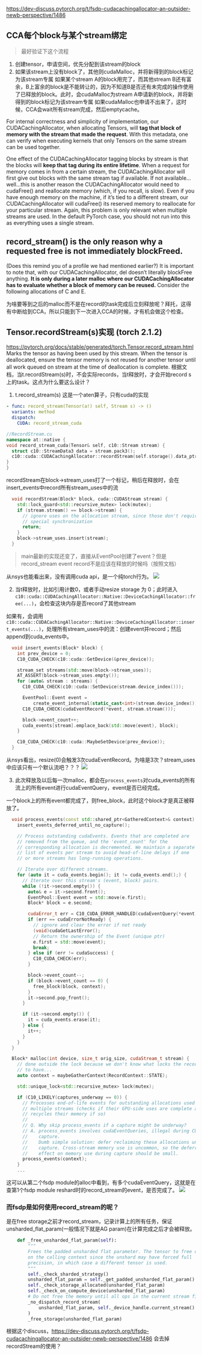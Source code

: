 

https://dev-discuss.pytorch.org/t/fsdp-cudacachingallocator-an-outsider-newb-perspective/1486


## CCA每个block与某个stream绑定

> 最好验证下这个流程

1. 创建tensor，申请空间，优先分配到该stream的block
2. 如果该stream上没有block了，其他则cudaMalloc，并将新得到的block标记为该stream专属
   如果某个stream A的block用完了，而其他stream B还有富余，B上富余的block是不能转让的，因为不知道B是否还有未完成的操作使用了已释放的block。此时，会cudaMalloc为stream A申请新的block，并将新得到的block标记为该stream专属
   如果cudaMalloc也申请不出来了，这时候，CCA会wait所有stream完成，然后emptycache。

For internal correctness and simplicity of implementation, our CUDACachingAllocator, when allocating Tensors, will **tag that block of memory with the stream that made the request**. With this metadata, one can verify when executing kernels that only Tensors on the same stream can be used together.

One effect of the CUDACachingAllocator tagging blocks by stream is that the blocks will **keep that tag during its entire lifetime**. When a request for memory comes in from a certain stream, the CUDACachingAllocator will first give out blocks with the same stream tag if available. If not available…well…this is another reason the CUDACachingAllocator would need to cudaFree() and reallocate memory (which, if you recall, is slow). Even if you have enough memory on the machine, if it’s tied to a different stream, our CUDACachingAllocator will cudaFree() its reserved memory to reallocate for your particular stream. Again, this problem is only relevant when multiple streams are used. In the default PyTorch case, you should not run into this as everything uses a single stream.

## record_stream() is the only reason why a requested free is not immediately blockFreed. 
(Does this remind you of a profile we had mentioned earlier?) It is important to note that, with our CUDACachingAllocator, del doesn’t literally blockFree anything. **It is only during a later malloc where our CUDACachingAllocator has to evaluate whether a block of memory can be reused.** Consider the following allocations of C and E.

为啥要等到之后的malloc而不是在record的task完成后立刻释放呢？拜托，这得有中断给到CCA，所以只能到下一次进入CCA的时候，才有机会做这个检查。

## Tensor.recordStream(s)实现 (torch 2.1.2)
https://pytorch.org/docs/stable/generated/torch.Tensor.record_stream.html
Marks the tensor as having been used by this stream. When the tensor is deallocated, ensure the tensor memory is not reused for another tensor until all work queued on stream at the time of deallocation is complete.
根据文档，当t.recordStream(s)时，不会实际records，当t释放时，才会开始record s 上的task。这点为什么要这么设计？

1. t.record_stream(s)
这是一个aten算子，只有cuda的实现

```yaml
- func: record_stream(Tensor(a!) self, Stream s) -> ()
  variants: method
  dispatch:
    CUDA: record_stream_cuda

```

```cpp
//RecordStream.cu
namespace at::native {
void record_stream_cuda(Tensor& self, c10::Stream stream) {
  struct c10::StreamData3 data = stream.pack3();
  c10::cuda::CUDACachingAllocator::recordStream(self.storage().data_ptr(), at::cuda::CUDAStream::unpack3(data.stream_id, data.device_index, data.device_type));
}
}
```

recordStream在block->stream_uses打了一个标记，稍后在释放时，会在insert_events中record所有stream_uses中的流
```cpp
  void recordStream(Block* block, cuda::CUDAStream stream) {
    std::lock_guard<std::recursive_mutex> lock(mutex);
    if (stream.stream() == block->stream) {
      // ignore uses on the allocation stream, since those don't require any
      // special synchronization
      return;
    }
    block->stream_uses.insert(stream);
  }
```
> main最新的实现还变了，直接从EventPool创建了event？但是record_stream event record不是应该在释放的时候吗（按照文档）

从nsys也能看出来，没有调用cuda api，是一个纯torch行为。
![](https://raw.githubusercontent.com/LamForest/pics/main/obsidian/20241009134103.png)

2. 当t释放时，比如引用计数0，或者手动resize storage 为 0；此时进入`c10::cuda::CUDACachingAllocator::Native::DeviceCachingAllocator::free(...)`，会检查这块内存是否record了其他stream

如果有，会调用`c10::cuda::CUDACachingAllocator::Native::DeviceCachingAllocator::insert_events(...)`，处理所有stream_uses中的流：创建event并record；然后append到cuda_events中。

```cpp
  void insert_events(Block* block) {
    int prev_device = 0;
    C10_CUDA_CHECK(c10::cuda::GetDevice(&prev_device));

    stream_set streams(std::move(block->stream_uses));
    AT_ASSERT(block->stream_uses.empty());
    for (auto& stream : streams) {
      C10_CUDA_CHECK(c10::cuda::SetDevice(stream.device_index()));

      EventPool::Event event =
          create_event_internal(static_cast<int>(stream.device_index()));
      C10_CUDA_CHECK(cudaEventRecord(*event, stream.stream()));

      block->event_count++;
      cuda_events[stream].emplace_back(std::move(event), block);
    }

    C10_CUDA_CHECK(c10::cuda::MaybeSetDevice(prev_device));
  }
```

从nsys看出，resize(0)会触发3次cudaEventRecord。为啥是3次？stream_uses中应该只有一个默认流吧？？？
![](https://raw.githubusercontent.com/LamForest/pics/main/obsidian/20241009134422.png)


3. 此次释放及以后每一次malloc，都会在`process_events`对cuda_events的所有流上的所有event进行cudaEventQuery，event是否已经完成。

一个block上的所有event都完成了，则free_block，此时这个block才是真正被释放了。

```cpp
  void process_events(const std::shared_ptr<GatheredContext>& context) {
    insert_events_deferred_until_no_capture();

    // Process outstanding cudaEvents. Events that are completed are
    // removed from the queue, and the 'event_count' for the
    // corresponding allocation is decremented. We maintain a separate
    // list of events per stream to avoid head-of-line delays if one
    // or more streams has long-running operations.

    // Iterate over different streams.
    for (auto it = cuda_events.begin(); it != cuda_events.end();) {
      // Iterate over this stream's (event, block) pairs.
      while (!it->second.empty()) {
        auto& e = it->second.front();
        EventPool::Event event = std::move(e.first);
        Block* block = e.second;

        cudaError_t err = C10_CUDA_ERROR_HANDLED(cudaEventQuery(*event));
        if (err == cudaErrorNotReady) {
          // ignore and clear the error if not ready
          (void)cudaGetLastError();
          // Return the ownership of the Event (unique ptr)
          e.first = std::move(event);
          break;
        } else if (err != cudaSuccess) {
          C10_CUDA_CHECK(err);
        }

        block->event_count--;
        if (block->event_count == 0) {
          free_block(block, context);
        }
        it->second.pop_front();
      }

      if (it->second.empty()) {
        it = cuda_events.erase(it);
      } else {
        it++;
      }
    }
  }

  Block* malloc(int device, size_t orig_size, cudaStream_t stream) {
    // done outside the lock because we don't know what locks the recorder needs
    // to have...
    auto context = maybeGatherContext(RecordContext::STATE);

    std::unique_lock<std::recursive_mutex> lock(mutex);

    if (C10_LIKELY(captures_underway == 0)) {
      // Processes end-of-life events for outstanding allocations used on
      // multiple streams (checks if their GPU-side uses are complete and
      // recycles their memory if so)
      //
      // Q. Why skip process_events if a capture might be underway?
      // A. process_events involves cudaEventQueries, illegal during CUDA graph
      //    capture.
      //    Dumb simple solution: defer reclaiming these allocations until after
      //    capture. Cross-stream memory use is uncommon, so the deferral's
      //    effect on memory use during capture should be small.
      process_events(context);
    }
    ...
```

这可以从第二个fsdp module的alloc中看到，有多个cudaEventQuery，这就是在查第1个fsdp module reshard时的record_stream的event，是否完成了。
![](https://raw.githubusercontent.com/LamForest/pics/main/obsidian/20241009135309.png)

### 而fsdp是如何使用record_stream的呢？
是在free storage之前才record_stream，记录计算上的所有任务，保证unsharded_flat_param(一般情况下就是AG param)在计算完成之后才会被释放。
```py
    def _free_unsharded_flat_param(self):
        """
        Frees the padded unsharded flat parameter. The tensor to free depends
        on the calling context since the unshard may have forced full
        precision, in which case a different tensor is used.
        """
        self._check_sharded_strategy()
        unsharded_flat_param = self._get_padded_unsharded_flat_param()
        self._check_storage_allocated(unsharded_flat_param)
        self._check_on_compute_device(unsharded_flat_param)
        # Do not free the memory until all ops in the current stream finish
        _no_dispatch_record_stream(
            unsharded_flat_param, self._device_handle.current_stream()
        )
        _free_storage(unsharded_flat_param)
```

根据这个discuss，https://dev-discuss.pytorch.org/t/fsdp-cudacachingallocator-an-outsider-newb-perspective/1486 会去掉recordStream的使用？